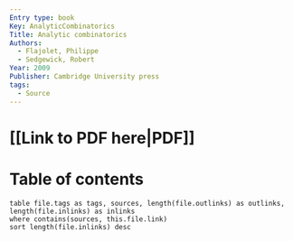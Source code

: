 ```yaml
---
Entry type: book
Key: AnalyticCombinatorics
Title: Analytic combinatorics
Authors:
  - Flajolet, Philippe
  - Sedgewick, Robert
Year: 2009
Publisher: Cambridge University press
tags:
  - Source
---
```


# [[Link to PDF here|PDF]]

# Table of contents


```dataview 
table file.tags as tags, sources, length(file.outlinks) as outlinks, length(file.inlinks) as inlinks
where contains(sources, this.file.link)
sort length(file.inlinks) desc
```
